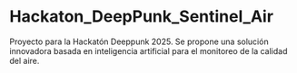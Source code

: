 # Hackaton_DeepPunk_Sentinel_Air
Proyecto para la Hackatón Deeppunk 2025. Se propone una solución innovadora basada en inteligencia artificial para el monitoreo de la calidad del aire. 
